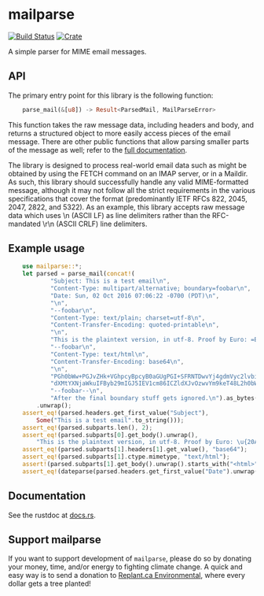 mailparse
===
[![Build Status](https://travis-ci.org/staktrace/mailparse.svg?branch=master)](https://travis-ci.org/staktrace/mailparse)
[![Crate](https://img.shields.io/crates/v/mailparse.svg)](https://crates.io/crates/mailparse)

A simple parser for MIME email messages.

API
---
The primary entry point for this library is the following function:

```rust
    parse_mail(&[u8]) -> Result<ParsedMail, MailParseError>
```

This function takes the raw message data, including headers and body, and returns a structured object to more easily access pieces of the email message.
There are other public functions that allow parsing smaller parts of the message as well; refer to the [full documentation](https://docs.rs/mailparse/).

The library is designed to process real-world email data such as might be obtained by using the FETCH command on an IMAP server, or in a Maildir.
As such, this library should successfully handle any valid MIME-formatted message, although it may not follow all the strict requirements in the various specifications that cover the format (predominantly IETF RFCs 822, 2045, 2047, 2822, and 5322).
As an example, this library accepts raw message data which uses \n (ASCII LF) as line delimiters rather than the RFC-mandated \r\n (ASCII CRLF) line delimiters.

Example usage
---

```rust
    use mailparse::*;
    let parsed = parse_mail(concat!(
            "Subject: This is a test email\n",
            "Content-Type: multipart/alternative; boundary=foobar\n",
            "Date: Sun, 02 Oct 2016 07:06:22 -0700 (PDT)\n",
            "\n",
            "--foobar\n",
            "Content-Type: text/plain; charset=utf-8\n",
            "Content-Transfer-Encoding: quoted-printable\n",
            "\n",
            "This is the plaintext version, in utf-8. Proof by Euro: =E2=82=AC\n",
            "--foobar\n",
            "Content-Type: text/html\n",
            "Content-Transfer-Encoding: base64\n",
            "\n",
            "PGh0bWw+PGJvZHk+VGhpcyBpcyB0aGUgPGI+SFRNTDwvYj4gdmVyc2lvbiwgaW4g \n",
            "dXMtYXNjaWkuIFByb29mIGJ5IEV1cm86ICZldXJvOzwvYm9keT48L2h0bWw+Cg== \n",
            "--foobar--\n",
            "After the final boundary stuff gets ignored.\n").as_bytes())
        .unwrap();
    assert_eq!(parsed.headers.get_first_value("Subject"),
        Some("This is a test email".to_string()));
    assert_eq!(parsed.subparts.len(), 2);
    assert_eq!(parsed.subparts[0].get_body().unwrap(),
        "This is the plaintext version, in utf-8. Proof by Euro: \u{20AC}");
    assert_eq!(parsed.subparts[1].headers[1].get_value(), "base64");
    assert_eq!(parsed.subparts[1].ctype.mimetype, "text/html");
    assert!(parsed.subparts[1].get_body().unwrap().starts_with("<html>"));
    assert_eq!(dateparse(parsed.headers.get_first_value("Date").unwrap().as_str()).unwrap(), 1475417182);
```

Documentation
---
See the rustdoc at [docs.rs](https://docs.rs/mailparse/).

Support mailparse
---
If you want to support development of `mailparse`, please do so by donating your money, time, and/or energy to fighting climate change.
A quick and easy way is to send a donation to [Replant.ca Environmental](http://www.replant-environmental.ca/donate.html), where every dollar gets a tree planted!
